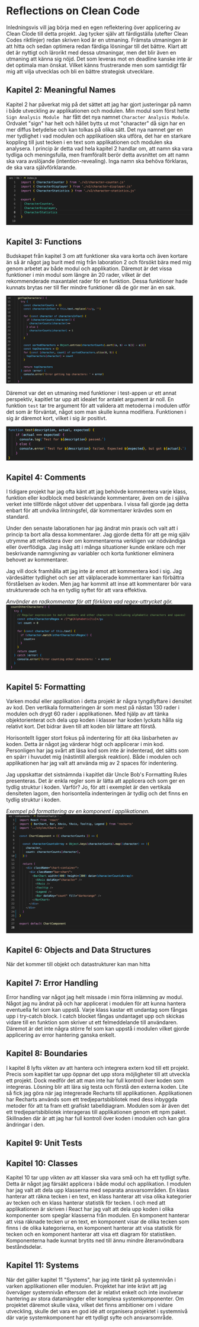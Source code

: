 # Reflections on Clean Code

Inledningsvis vill jag börja med en egen reflektering över applicering av Clean Clode till detta projekt. Jag tycker själv att färdigställa (utefter Clean Codes riktlinjer) redan skriven kod är en utmaning. Främsta utmaningen är att hitta och sedan optimera redan färdiga lösningar till det bättre. Klart att det är nyttigt och lärorikt med dessa utmaningar, men det blir även en utmaning att känna sig nöjd. Det som leveras mot en deadline kanske inte är det optimala man önskat. Vilket känns frustrerande men som samtidigt får mig att vilja utvecklas och bli en bättre strategisk utvecklare.

## Kapitel 2: Meaningful Names

Kapitel 2 har påverkat mig på det sättet att jag har gjort justeringar på namn i både utveckling av applikationen och modulen. Min modul som först hette `Sign Analysis Module ` har fått det nya namnet `Character Analysis Module`. Ordvalet "sign" har helt och hållet bytts ut mot "character" då sign har en mer diffus betydelse och kan tolkas på olika sätt. Det nya namnet ger en mer tydlighet i vad modulen och applikatioen ska utföra, det har en starkare koppling till just tecken i en text som applikationen och modulen ska analysera. I princip är detta vad hela kapitel 2 handlar om, att namn ska vara tydliga och meningsfulla, men framförallt berör detta avsnittet om att namn ska vara avslöjande (intention-revealing). Inga namn ska behöva förklaras, de ska vara självförklarande. 

![Meaningful Names](./img/meaningful-names.png)

## Kapitel 3: Functions

Budskapet från kapitel 3 om att funktioner ska vara korta och även kortare än så är något jag burit med mig från laboration 2 och försökt bära med mig genom arbetet av både modul och applikation. Däremot är det vissa funktioner i min modul som längre än 20 rader, vilket är det rekommenderade maxantalet rader för en funktion. Dessa funktioner hade kunnats brytas ner till fler mindre funktioner då de gör mer än en sak. 

![Functions](./img/functions1.png)

Däremot var det en utmaning med funktioner i test-appen ur ett annat perspektiv, kapitlet tar upp att idealet for antalet argument är noll. En funktion `test` tar tre argument för att validera att metoderna i modulen utför det som är förväntat, något som man skulle kunna modifiera. Funktionen i sig är däremot kort, vilket i sig är positivt.  

![Functions](./img/functions.png)

## Kapitel 4: Comments

I tidigare projekt har jag ofta känt att jag behövde kommentera varje klass, funktion eller kodblock med beskrivande kommentarer, även om de i själva verket inte tillförde något utöver det uppenbara. I vissa fall gjorde jag detta enbart för att undvika lintningsfel, där kommentarer krävdes som en standard.

Under den senaste laborationen har jag ändrat min praxis och valt att i princip ta bort alla dessa kommentarer. Jag gjorde detta för att ge mig själv utrymme att reflektera över om kommentarerna verkligen var nödvändiga eller överflödiga. Jag insåg att i många situationer kunde enklare och mer beskrivande namngivning av variabler och korta funktioner eliminera behovet av kommentarer.

Jag vill dock framhålla att jag inte är emot att kommentera kod i sig. Jag värdesätter tydlighet och ser att välplacerade kommentarer kan förbättra förståelsen av koden. Men jag har kommit att inse att kommentarer bör vara strukturerade och ha en tydlig syftet för att vara effektiva.

*Använder en radkommentar för att förklara vad regex-uttrycket gör.*
![Comments](./img/comments.png)

## Kapitel 5: Formatting

Varken modul eller applikation i detta projekt är några tyngdlyftare i densitet av kod. Den vertikala formatteringen är som mest på nästan 130 rader i modulen och drygt 60 rader i applikationen. Med hjälp av att tänka objektorienterat och dela upp koden i klasser har koden lyckats hålla sig relativt kort. Det bidrar även till att koden blir lättare att förstå. 

Horisontellt ligger stort fokus på indentering för att öka läsbarheten av koden. Detta är något jag värderar högt och applicerar i min kod. Personligen har jag svårt att läsa kod som inte är indenterad, det sätts som en spärr i huvudet mig (nästintill allergisk reaktion). Både i modulen och applikationen har jag valt att använda mig av 2 spaces för indentering.

Jag uppskattar det sistnämnda i kapitlet där Uncle Bob's Formatting Rules presenteras. Det är enkla regler som är lätta att applicera och som ger en tydlig struktur i koden. Varför? Jo, för att i exemplet är den vertikala densiteten lagom, den horisontella indenteringen är tydlig och det finns en tydlig struktur i koden.

*Exempel på formattering av en komponent i applikationen.*
![Formatting](./img/formatting.png)

## Kapitel 6: Objects and Data Structures

När det kommer till objekt och datastrukturer kan man hitta  

## Kapitel 7: Error Handling

Error handling var något jag helt missade i min förra inlämning av modul. Något jag nu ändrat på och har applicerat i modulen för att kunna hantera eventuella fel som kan uppstå. Varje klass kastar ett undantag som fångas upp i try-catch block. I catch blocket fångas undantaget upp och skickas vidare till en funktion som skriver ut ett felmeddelande till användaren. Däremot är det inte några större fel som kan uppstå i modulen vilket gjorde applicering av error hantering ganska enkelt.

## Kapitel 8: Boundaries

I kapitel 8 lyfts vikten av att hantera och integrera extern kod till ett projekt. Precis som kapitlet tar upp öppnar det upp stora möjligheter till att utveckla ett projekt. Dock medför det att man inte har full kontroll över koden som integreras. Lösning blir att lära sig testa och förstå den externa koden. Lite så fick jag göra när jag integrerade Recharts till applikationen. Applikationen har Recharts används som ett tredjepartsbibliotek med dess inbyggda metoder för att ta fram ett grafiskt tabelldiagram. Modulen som är även det ett tredjepartsbibliotek interageras till applikationen genom ett npm paket. Skillnaden där är att jag har full kontroll över koden i modulen och kan göra ändringar i den.

## Kapitel 9: Unit Tests



## Kapitel 10: Classes

Kapitel 10 tar upp vikten av att klasser ska vara små och ha ett tydligt syfte. Detta är något jag färsäkt applicera i både modul och applikation. I modulen har jag valt att dela upp klasserna med separata ansvarsområden. En klass hanterar att räkna tecken i en text, en klass hanterar att visa olika kategorier av tecken och en klass hanterar statistik för tecken. I och med att applikationen är skriven i React har jag valt att dela upp koden i olika komponenter som speglar klasserna från modulen. En komponent hanterar att visa räknade tecken ur en text, en komponent visar de olika tecken som finns i de olika kategorierna, en komponent hanterar att visa statistik för tecken och en komponent hanterar att visa ett diagram för statistiken. Komponenterna hade kunnat brytits ned till ännu mindre återanvöndbara beståndsdelar. 

## Kapitel 11: Systems

När det gäller kapitel 11 "Systems", har jag inte tänkt på systemnivån i varken applikationen eller modulen. Projektet har inte krävt att jag överväger systemnivån eftersom det är relativt enkelt och inte involverar hantering av stora datamängder eller komplexa systemkomponenter. Om projektet däremot skulle växa, vilket det finns ambitioner om i vidare utveckling, skulle det vara en god idé att organisera projektet i systemnivå där varje systemkomponent har ett tydligt syfte och ansvarsområde.

